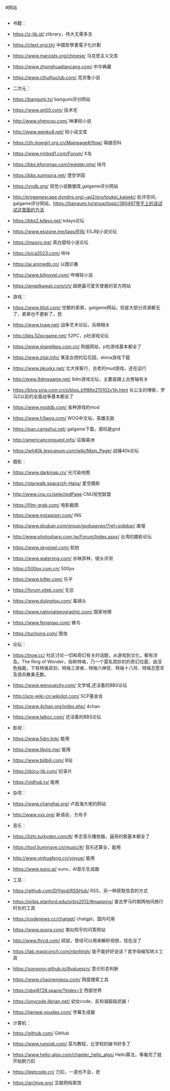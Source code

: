 #网站

##
* 书籍：
* https://z-lib.id/  zlibrary，伟大无需多言
* https://ctext.org/zh/  中國哲學書電子化計劃
* https://www.marxists.org/chinese/  马克思主义文库
* https://www.zhonghuadiancang.com/  中华典藏
* https://www.cthulhuclub.com/  克苏鲁小说



* 二次元：
* https://bangumi.tv/  bangumi评分网站
* https://www.gn00.com/  技术宅
* http://www.shencou.com/  神凑轻小说
* http://www.wenku8.net/  轻小说文库
* https://zh.moegirl.org.cn/Mainpage#/flow/  萌娘百科
* https://www.nmbxd1.com/Forum/  X岛
* https://bbs.kfpromax.com/register.php/  绯月
* https://bbs.sumisora.net/  澄空学园
* https://vndb.org/ 视觉小说数据库,galgame评分网站 
* http://erogamescape.dyndns.org/~ap2/ero/toukei_kaiseki/  批评空间，galgame评分网站，https://bangumi.tv/group/topic/360497登不上的话试试这里面的方法
* https://bbs2.kdays.net/  kdays论坛
* https://www.esjzone.me/tags/R18/  ESJ轻小说论坛
* https://masiro.me/  真白盟轻小说论坛
* https://pica2023.com/  哔咔
* https://ai.animedb.cn/  以图识番
* https://www.bilinovel.com/  哔哩轻小说
* https://angelkawaii.com/ch/  超绝最可爱天使酱的官方网站



* 游戏：
* https://www.ttloli.com/  忧郁的弟弟，galgame网站，但是大部分资源都无了，弟弟也不更新了，悲
* https://www.toaw.net/  战争艺术论坛，兵棋相关
* http://bbs.52pcgame.net/  52PC，p社游戏论坛
* https://www.sharelikes.com.cn/  狗姐网站，p社游戏基本都全了
* https://www.ztjal.info/   某巫女控的后花园，elona游戏下载
* https://www.pkuxkx.net/  北大侠客行，古老的mud游戏，还在运行
* http://www.9dmsgame.net/  9dm游戏论坛，主要是跟上古卷轴有关
* https://blog.sina.com.cn/s/blog_b1f86e210102v1jh.html  长公主的博客，罗马2以前的全面战争基本都全了
* https://www.moddb.com/  各种游戏的mod
* https://www.h3wog.com/  WOG中文站，英雄无敌
* https://pan.cangshui.net/  galgame下载，密码是god
* http://americanconquest.info/  征服美洲
* https://wh40k.lexicanum.com/wiki/Main_Page/  战锤40k论坛



* 摄影：
* https://www.darkmap.cn/  光污染地图
* https://starwalk.space/zh-Hans/  星空摄影
* http://www.cnu.cc/selectedPage  CNU视觉联盟
* https://film-grab.com/  电影截图
* https://www.instagram.com/  INS
* https://www.douban.com/group/godusevpn/?ref=sidebar/  废墟
* http://www.photosharp.com.tw/Forum/Index.aspx/  台湾的摄影论坛
* https://www.skypixel.com/  航拍
* https://www.waterimg.com/  水映菲林，镜头评测
* https://500px.com.cn/  500px
* https://www.lofter.com/  乐乎
* https://forum.xitek.com/  无忌
* https://www.dujingtou.com/  毒镜头
* https://www.nationalgeographic.com/  国家地理
* https://www.fengniao.com/  蜂鸟
* https://tuchong.com/  图虫



* 论坛：
* https://trow.cc/  社区讨论一切和奇幻有关的话题，从游戏到文化，都有涉及。The Ring of Wonder，俗称特珞，乃一个莫名其妙的的奇幻位面，由淫色独裁，下有特珞双剑、特珞三贤者、特珞六神官、特珞十八将、特珞志愿军及游兵散勇无数。
* https://www.wenxuecity.com/  文学城,还活着的BBS论坛
* http://scp-wiki-cn.wikidot.com/  SCP基金会
* https://www.4chan.org/index.php/  4chan
* https://www.talkcc.com/  还活着的BBS论坛



* 影视：
* https://www.5dm.link/  能用
* https://www.libvio.me/  能用
* https://www.bilibili.com/  B站
* https://docu-lib.com/  纪录片
* https://vidhub.tv/  能用



* 杂项：
* https://www.changhai.org/  卢昌海大佬的网站
* http://www.xys.org/  新语丝，方舟子



* 音乐：
* https://lizhi.turkyden.com/#/   李志音乐播放器，逼哥的歌基本都全了
* https://tool.liumingye.cn/music/#/  音乐还算全，能用
* http://www.yinhuafeng.cn/yinyue/  能用
* https://www.suno.ai/  suno，AI音乐生成器



* 工具：
* https://github.com/DIYgod/RSSHub/  RSS，另一种获取信息的方式
* https://orbis.stanford.edu/orbis2012/#mapping/  查古罗马时期两地间旅行时长的工具
* https://codenews.cc/chatgpt/  chatgpt，国内可用
* https://www.quora.com/  类似知乎的问答网站
* http://www.flvcd.com/  硕鼠，曾经可以用来解析视频，现在没了
* https://lab.magiconch.com/nbnhhsh/  能不能好好说话？首字母缩写转义工具
* https://songyon.github.io/8valuescn/  意识形态判断
* https://www.chaonengsou.com/  网盘搜索工具
* https://xbsj9728.space/?index=1/  西部世界
* https://unvcode.librian.net/  幼女code，反和谐超级武器！
* https://jianwai.youdao.com/  字幕生成器



* 计算机：
* https://github.com/  GitHub
* https://www.runoob.com/  菜鸟教程，比学校的破书好多了
* https://www.hello-algo.com/chapter_hello_algo/  Hello算法，等看完了就开始刷力扣
* https://leetcode.cn/  力扣，一道也不会，悲
* https://archive.org/  互联网档案馆












##
